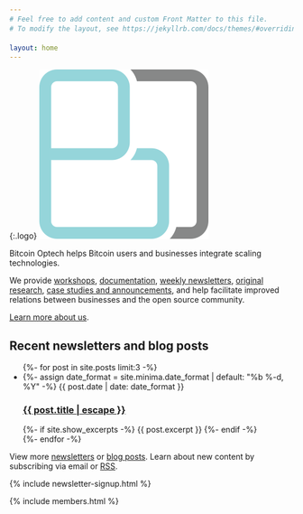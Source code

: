 ```yaml
---
# Feel free to add content and custom Front Matter to this file.
# To modify the layout, see https://jekyllrb.com/docs/themes/#overriding-theme-defaults

layout: home
---
```


{:.logo}
![Optech Logo](/img/logos/optech-notext.png)

Bitcoin Optech helps Bitcoin users and businesses integrate scaling
technologies.

We provide [workshops][], [documentation][scaling book], [weekly
newsletters][], [original research][dashboard], [case studies and
announcements][blog], and help facilitate improved relations between businesses
and the open source community.

[Learn more about us][about].

[scaling book]: https://github.com/bitcoinops/scaling-book
[workshops]: /workshops
[weekly newsletters]: /en/newsletters/
[dashboard]: https://dashboard.bitcoinops.org/
[blog]: /en/blog/
[about]: /about

<h2>Recent newsletters and blog posts</h2>
<ul class="post-list">
  {%- for post in site.posts limit:3 -%}
  <li>
    {%- assign date_format = site.minima.date_format | default: "%b %-d, %Y" -%}
    <span class="post-meta">{{ post.date | date: date_format }}</span>
    <h3>
      <a class="post-link" href="{{ post.url | relative_url }}">
        {{ post.title | escape }}
      </a>
    </h3>
    {%- if site.show_excerpts -%}
      {{ post.excerpt }}
    {%- endif -%}
  </li>
  {%- endfor -%}
</ul>

<p class="rss-subscribe">View more <a href="/en/newsletters/">newsletters</a> or <a href="/en/blog">blog posts</a>. Learn about new content by subscribing via email or <a href="{{ "/feed.xml" | relative_url }}">RSS</a>.</p>

{% include newsletter-signup.html %}

{% include members.html %}
